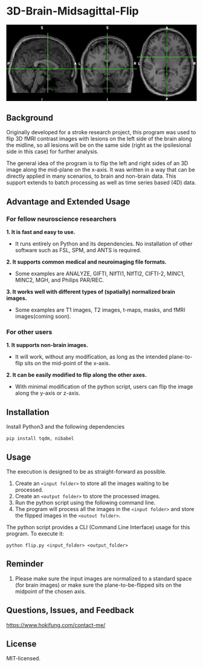# 3D-Brain-Midsagittal-Flip

![Example](demo.gif)

## Background
Originally developed for a stroke research project, this program was used to flip 3D fMRI contrast images with lesions on the left side of the brain along the midline, so all lesions will be on the same side (right as the ipsilesional side in this case) for further analysis. 

The general idea of the program is to flip the left and right sides of an 3D image along the mid-plane on the x-axis. It was written in a way that can be directly applied in many scenarios, to brain and non-brain data. This support extends to batch processing as well as time series based (4D) data.

## Advantage and Extended Usage

### For fellow neuroscience researchers 

**1. It is fast and easy to use.**

* It runs entirely on Python and its dependencies. No installation of other software such as FSL, SPM, and ANTS is required.
    
**2. It supports common medical and neuroimaging file formats.**
    
* Some examples are ANALYZE, GIFTI, NIfTI1, NIfTI2, CIFTI-2, MINC1, MINC2, MGH, and Philips PAR/REC.

**3. It works well with different types of (spatially) normalized brain images.**

* Some examples are T1 images, T2 images, t-maps, masks, and fMRI images(coming soon).

### For other users
**1. It supports non-brain images.**

* It will work, without any modification, as long as the intended plane-to-flip sits on the mid-point of the x-axis.

**2. It can be easily modified to flip along the other axes.**

* With minimal modification of the python script, users can flip the image along the y-axis or z-axis. 

## Installation

Install Python3 and the following dependencies
```
pip install tqdm, nibabel
```

## Usage

The execution is designed to be as straight-forward as possible.

1. Create an `<input folder>` to store all the images waiting to be processed.
2. Create an `<output folder>` to store the processed images.
3. Run the python script using the following command line.
4. The program will process all the images in the `<input folder>` and store the flipped images in the `<outout folder>`.
    
The python script provides a CLI (Command Line Interface) usage for this program. To execute it:
```
python flip.py <input_folder> <output_folder>
```

## Reminder

1. Please make sure the input images are normalized to a standard space (for brain images) or make sure the plane-to-be-flipped sits on the midpoint of the chosen axis. 

## Questions, Issues, and Feedback

https://www.hokifung.com/contact-me/

## License
MIT-licensed.
